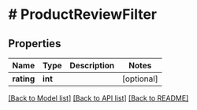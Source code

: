 # # ProductReviewFilter

## Properties

Name | Type | Description | Notes
------------ | ------------- | ------------- | -------------
**rating** | **int** |  | [optional]

[[Back to Model list]](../../README.md#models) [[Back to API list]](../../README.md#endpoints) [[Back to README]](../../README.md)
